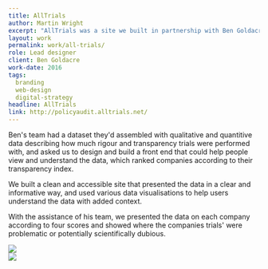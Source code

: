 ```yaml
---
title: AllTrials
author: Martin Wright
excerpt: "AllTrials was a site we built in partnership with Ben Goldacre and his team to bring transparency to clinical trials run by big pharmaceutical companies. "
layout: work
permalink: work/all-trials/
role: Lead designer
client: Ben Goldacre
work-date: 2016
tags:
  branding
  web-design
  digital-strategy
headline: AllTrials
link: http://policyaudit.alltrials.net/
---
```

<div class="content-grid work__content-grid" markdown="1">

Ben's team had a dataset they'd assembled with qualitative and quantitive data describing how much rigour and transparency trials were performed with, and asked us to design and build a front end that could help people view and understand the data, which ranked companies according to their transparency index.

We built a clean and accessible site that presented the data in a clear and informative way, and used various data visualisations to help users understand the data with added context.

With the assistance of his team, we presented the data on each company according to four scores and showed where the companies trials' were problematic or potentially scientifically dubious. 

</div>
<div class="span-5">
  <img src="{{ site.url }}/assets/img/work-images/all-trials-small.png" class="span-5" alt=" " />
</div>
<div class="span-all">
<img src="{{ site.url }}/assets/img/work-images/all-trials-large-screen.png" class="span-5 shadow mt-l" alt=" " />
</div>